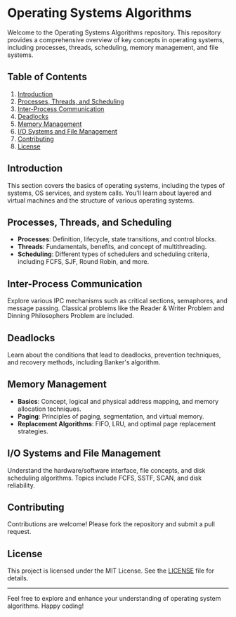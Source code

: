 # Operating Systems Algorithms

Welcome to the Operating Systems Algorithms repository. This repository provides a comprehensive overview of key concepts in operating systems, including processes, threads, scheduling, memory management, and file systems.

## Table of Contents

1. [Introduction](#introduction)
2. [Processes, Threads, and Scheduling](#processes-threads-and-scheduling)
3. [Inter-Process Communication](#inter-process-communication)
4. [Deadlocks](#deadlocks)
5. [Memory Management](#memory-management)
6. [I/O Systems and File Management](#io-systems-and-file-management)
7. [Contributing](#contributing)
8. [License](#license)

## Introduction

This section covers the basics of operating systems, including the types of systems, OS services, and system calls. You'll learn about layered and virtual machines and the structure of various operating systems.

## Processes, Threads, and Scheduling

- **Processes**: Definition, lifecycle, state transitions, and control blocks.
- **Threads**: Fundamentals, benefits, and concept of multithreading.
- **Scheduling**: Different types of schedulers and scheduling criteria, including FCFS, SJF, Round Robin, and more.

## Inter-Process Communication

Explore various IPC mechanisms such as critical sections, semaphores, and message passing. Classical problems like the Reader & Writer Problem and Dinning Philosophers Problem are included.

## Deadlocks

Learn about the conditions that lead to deadlocks, prevention techniques, and recovery methods, including Banker's algorithm.

## Memory Management

- **Basics**: Concept, logical and physical address mapping, and memory allocation techniques.
- **Paging**: Principles of paging, segmentation, and virtual memory.
- **Replacement Algorithms**: FIFO, LRU, and optimal page replacement strategies.

## I/O Systems and File Management

Understand the hardware/software interface, file concepts, and disk scheduling algorithms. Topics include FCFS, SSTF, SCAN, and disk reliability.

## Contributing

Contributions are welcome! Please fork the repository and submit a pull request.

## License

This project is licensed under the MIT License. See the [LICENSE](LICENSE) file for details.

---

Feel free to explore and enhance your understanding of operating system algorithms. Happy coding!
